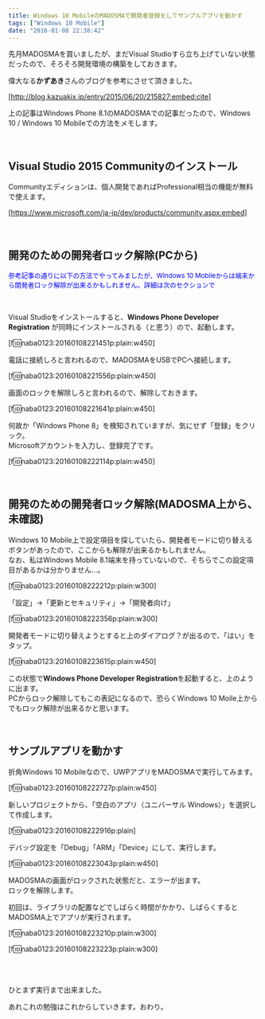 ```yaml
---
title: Windows 10 MobileのMADOSMAで開発者登録をしてサンプルアプリを動かす
tags: ["Windows 10 Mobile"]
date: "2016-01-08 22:38:42"
---
```


先月MADOSMAを買いましたが、まだVisual Studioすら立ち上げていない状態だったので、そろそろ開発環境の構築をしておきます。

偉大なる**かずあき**さんのブログを参考にさせて頂きました。

[http://blog.kazuakix.jp/entry/2015/06/20/215827:embed:cite]

上の記事はWindows Phone 8.1のMADOSMAでの記事だったので、Windows 10 / Windows 10 Mobileでの方法をメモします。

<br>

<!-- more -->

## Visual Studio 2015 Communityのインストール

Communityエディションは、個人開発であればProfessional相当の機能が無料で使えます。

[https://www.microsoft.com/ja-jp/dev/products/community.aspx:embed]

<br>

## 開発のための開発者ロック解除(PCから)

<span style="color:blue;font-size:small">参考記事の通りに以下の方法でやってみましたが、Windows 10 Mobileからは端末から開発者ロック解除が出来るかもしれません。詳細は次のセクションで</span>

<br>

Visual Studioをインストールすると、**Windows Phone Developer Registration** が同時にインストールされる（と思う）ので、起動します。

[f:id:naba0123:20160108221451p:plain:w450]

電話に接続しろと言われるので、MADOSMAをUSBでPCへ接続します。

[f:id:naba0123:20160108221556p:plain:w450]

画面のロックを解除しろと言われるので、解除しておきます。

[f:id:naba0123:20160108221641p:plain:w450]

何故か「Windows Phone 8」を検知されていますが、気にせず「登録」をクリック。  
Microsoftアカウントを入力し、登録完了です。

[f:id:naba0123:20160108222114p:plain:w450]

<br>

## 開発のための開発者ロック解除(MADOSMA上から、未確認)

Windows 10 Mobile上で設定項目を探していたら、開発者モードに切り替えるボタンがあったので、ここからも解除が出来るかもしれません。  
なお、私はWindows Mobile 8.1端末を持っていないので、そちらでこの設定項目があるかは分かりません…。

[f:id:naba0123:20160108222212p:plain:w300]

「設定」→「更新とセキュリティ」→「開発者向け」

[f:id:naba0123:20160108222356p:plain:w300]

開発者モードに切り替えようとすると上のダイアログ？が出るので、「はい」をタップ。

[f:id:naba0123:20160108223615p:plain:w450]

この状態で**Windows Phone Developer Registration**を起動すると、上のように出ます。  
PCからロック解除してもこの表記になるので、恐らくWindows 10 Moile上からでもロック解除が出来るかと思います。

<br>

## サンプルアプリを動かす

折角Windows 10 Mobileなので、UWPアプリをMADOSMAで実行してみます。

[f:id:naba0123:20160108222727p:plain:w450]

新しいプロジェクトから、「空白のアプリ（ユニバーサル Windows）」を選択して作成します。

[f:id:naba0123:20160108222916p:plain]

デバッグ設定を「Debug」「ARM」「Device」にして、実行します。

[f:id:naba0123:20160108223043p:plain:w450]

MADOSMAの画面がロックされた状態だと、エラーが出ます。  
ロックを解除します。

初回は、ライブラリの配置などでしばらく時間がかかり、しばらくするとMADOSMA上でアプリが実行されます。

[f:id:naba0123:20160108223210p:plain:w300]

[f:id:naba0123:20160108223223p:plain:w300]

<br>

<br>

ひとまず実行まで出来ました。

あれこれの勉強はこれからしていきます。おわり。

<br>
